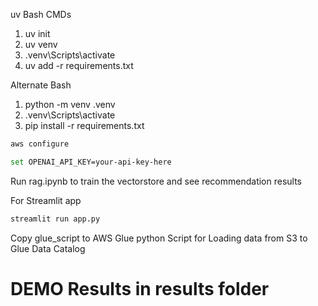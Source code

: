 uv 
Bash CMDs 
1. uv init
2. uv venv 
3. .venv\Scripts\activate
4. uv add -r requirements.txt


Alternate 
Bash 

1. python -m venv .venv
2. .venv\Scripts\activate
3. pip install -r requirements.txt



```Bash
aws configure
```

```Bash
set OPENAI_API_KEY=your-api-key-here
```


Run rag.ipynb to train the vectorstore and see recommendation results



For Streamlit app

```Bash 
streamlit run app.py
```


Copy glue_script to AWS Glue python Script for Loading data from S3 to Glue Data Catalog



# DEMO Results in results folder